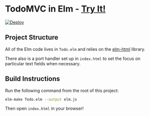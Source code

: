 # TodoMVC in Elm - [Try It!](http://evancz.github.io/elm-todomvc)

[![Deploy](https://www.herokucdn.com/deploy/button.png)](https://heroku.com/deploy)

## Project Structure

All of the Elm code lives in `Todo.elm` and relies on the [elm-html][] library.

[elm-html]: http://package.elm-lang.org/packages/evancz/elm-html/latest

There also is a port handler set up in `index.html` to set the focus on
particular text fields when necessary.

## Build Instructions

Run the following command from the root of this project:

```bash
elm-make Todo.elm --output elm.js
```

Then open `index.html` in your browser!
